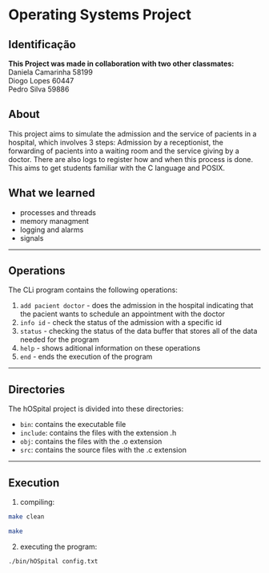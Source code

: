 # Operating Systems Project

## Identificação
**This Project was made in collaboration with two other classmates:**<br>
Daniela Camarinha 58199 <br>
Diogo Lopes 60447<br>
Pedro Silva 59886<br>

## About

This project aims to simulate the admission and the service of pacients in a hospital, which involves 3 steps: Admission by
a receptionist, the forwarding of pacients into a waiting room and the service giving by a doctor. There are also logs to 
register how and when this process is done.
This aims to get students familiar with the C language and POSIX.

## What we learned
 - processes and threads
 - memory managment
 - logging and alarms
 - signals

---
## Operations
The CLi program contains the following operations:<br>
1. ```add pacient doctor``` - does the admission in the hospital indicating that the pacient wants to schedule an appointment with the doctor
2. ```info id``` - check the status of the admission with a specific id
3. ```status``` - checking the status of the data buffer that stores all of the data needed for the program
4. ```help``` - shows aditional information on these operations
5. ```end``` - ends the execution of the program


---
## Directories

The hOSpital project is divided into these directories:
- ```bin```: contains the executable file
- ```include```: contains the files with the extension .h
- ```obj```: contains the files with the .o extension
- ```src```: contains the source files with the .c extension

---
## Execution

1. compiling: <br>

```bash
make clean
```
```bash
make
```
2. executing the program:
```bash
./bin/hOSpital config.txt
```

